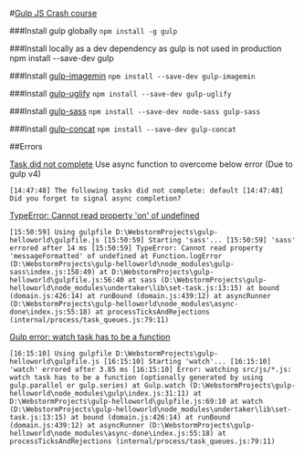#[Gulp JS Crash course](https://www.youtube.com/watch?v=1rw9MfIleEg)

###Install gulp globally
`npm install -g gulp`


###Install locally as a dev dependency as gulp is not used in production
npm install --save-dev gulp


###Install [gulp-imagemin](https://www.npmjs.com/package/gulp-imagemin)
`npm install --save-dev gulp-imagemin`


###Install [gulp-uglify](https://www.npmjs.com/package/gulp-uglify)
`npm install --save-dev gulp-uglify`


###Install [gulp-sass](https://www.npmjs.com/package/gulp-sass)
`npm install --save-dev node-sass gulp-sass`


###Install [gulp-concat](https://www.npmjs.com/package/gulp-concat)
`npm install --save-dev gulp-concat`


##Errors

[Task did not complete](https://stackoverflow.com/questions/36897877/gulp-error-the-following-tasks-did-not-complete-did-you-forget-to-signal-async)
Use async function to overcome below error (Due to gulp v4)

`[14:47:48] The following tasks did not complete: default
[14:47:48] Did you forget to signal async completion?`


[TypeError: Cannot read property 'on' of undefined](https://github.com/postcss/postcss/issues/766#issuecomment-195207035)

`[15:50:59] Using gulpfile D:\WebstormProjects\gulp-helloworld\gulpfile.js
 [15:50:59] Starting 'sass'...
 [15:50:59] 'sass' errored after 14 ms
 [15:50:59] TypeError: Cannot read property 'messageFormatted' of undefined
     at Function.logError (D:\WebstormProjects\gulp-helloworld\node_modules\gulp-sass\index.js:158:49)
     at D:\WebstormProjects\gulp-helloworld\gulpfile.js:56:40
     at sass (D:\WebstormProjects\gulp-helloworld\node_modules\undertaker\lib\set-task.js:13:15)
     at bound (domain.js:426:14)
     at runBound (domain.js:439:12)
     at asyncRunner (D:\WebstormProjects\gulp-helloworld\node_modules\async-done\index.js:55:18)
     at processTicksAndRejections (internal/process/task_queues.js:79:11)
`


[Gulp error: watch task has to be a function](https://stackoverflow.com/questions/39665773/gulp-error-watch-task-has-to-be-a-function)

`[16:15:10] Using gulpfile D:\WebstormProjects\gulp-helloworld\gulpfile.js
 [16:15:10] Starting 'watch'...
 [16:15:10] 'watch' errored after 3.85 ms
 [16:15:10] Error: watching src/js/*.js: watch task has to be a function (optionally generated by using gulp.parallel or gulp.series)
     at Gulp.watch (D:\WebstormProjects\gulp-helloworld\node_modules\gulp\index.js:31:11)
     at D:\WebstormProjects\gulp-helloworld\gulpfile.js:69:10
     at watch (D:\WebstormProjects\gulp-helloworld\node_modules\undertaker\lib\set-task.js:13:15)
     at bound (domain.js:426:14)
     at runBound (domain.js:439:12)
     at asyncRunner (D:\WebstormProjects\gulp-helloworld\node_modules\async-done\index.js:55:18)
     at processTicksAndRejections (internal/process/task_queues.js:79:11)
`
